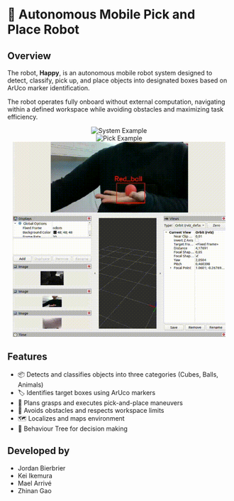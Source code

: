 # 🤖 Autonomous Mobile Pick and Place Robot

## Overview
The robot, **Happy**, is an autonomous mobile robot system designed to detect, classify, pick up, and place objects into designated boxes based on ArUco marker identification.  

The robot operates fully onboard without external computation, navigating within a defined workspace while avoiding obstacles and maximizing task efficiency.

<div align="center">
  <img src="media/system.gif" alt="System Example">
</div>

<div align="center">
  <img src="media/pick.gif" alt="Pick Example">
</div>

<div align="center">
  <img src="media/detect.gif" alt="Detect Example">
</div>

## Features
- 📦 Detects and classifies objects into three categories (Cubes, Balls, Animals)
- 🏷️ Identifies target boxes using ArUco markers
- 🤖 Plans grasps and executes pick-and-place maneuvers
- 🚧 Avoids obstacles and respects workspace limits
- 🗺️ Localizes and maps environment
- 🌳 Behaviour Tree for decision making

## Developed by
- Jordan Bierbrier
- Kei Ikemura
- Mael Arrivé
- Zhinan Gao